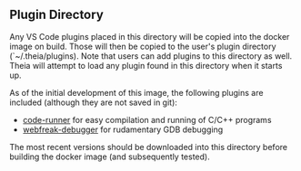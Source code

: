 ## Plugin Directory

Any VS Code plugins placed in this directory will be copied into the docker image on build.  Those will then
be copied to the user's plugin directory (`~/.theia/plugins).  Note that users can add plugins to this directory
as well.  Theia will attempt to load any plugin found in this directory when it starts up.

As of the initial development of this image, the following plugins are included (although they are not saved in git):

* [code-runner](https://marketplace.visualstudio.com/items?itemName=formulahendry.code-runner) for easy compilation and running of C/C++ programs
* [webfreak-debugger](https://marketplace.visualstudio.com/items?itemName=formulahendry.code-runner) for rudamentary GDB debugging

The most recent versions should be downloaded into this directory before building the docker image (and subsequently tested).
